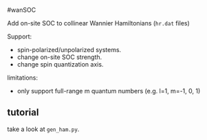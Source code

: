#wanSOC

Add on-site SOC to collinear Wannier Hamiltonians (`hr.dat` files)

Support:
- spin-polarized/unpolarized systems.
- change on-site SOC strength.
- change spin quantization axis.

limitations:
- only support full-range m quantum numbers (e.g. l=1, m=-1, 0, 1)

## tutorial
take a look at `gen_ham.py`.
